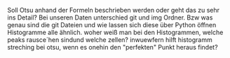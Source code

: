 Soll Otsu anhand der Formeln beschrieben werden oder geht das zu sehr ins Detail?
Bei unseren Daten unterschied git und img Ordner. Bzw was genau sind die git Dateien und wie lassen sich diese über Python öffnen 
Histogramme alle ähnlich. woher weiß man bei den Histogrammen, welche peaks rausce´hen sindund welche zellen?
inwuewfern hilft histogramm streching bei otsu, wenn es onehin den "perfekten" Punkt heraus findet? 
